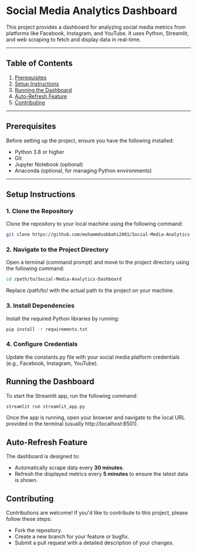 # Social Media Analytics Dashboard

This project provides a dashboard for analyzing social media metrics from platforms like Facebook, Instagram, and YouTube. It uses Python, Streamlit, and web scraping to fetch and display data in real-time.

---

## Table of Contents
1. [Prerequisites](#prerequisites)
2. [Setup Instructions](#setup-instructions)
3. [Running the Dashboard](#running-the-dashboard)
4. [Auto-Refresh Feature](#auto-refresh-feature)
5. [Contributing](#contributing)

---

## Prerequisites

Before setting up the project, ensure you have the following installed:
- Python 3.8 or higher
- Git
- Jupyter Notebook (optional)
- Anaconda (optional, for managing Python environments)

---

## Setup Instructions

### 1. Clone the Repository
Clone the repository to your local machine using the following command:
```bash
git clone https://github.com/mohammdsobbahi2001/Social-Media-Analytics-Dashboard.git
```

### 2. Navigate to the Project Directory
Open a terminal (command prompt) and move to the project directory using the following command:
```bash
cd /path/to/Social-Media-Analytics-Dashboard
```
Replace /path/to/ with the actual path to the project on your machine.

### 3. Install Dependencies
Install the required Python libraries by running:
```bash
pip install -r requirements.txt
```
### 4. Configure Credentials
Update the constants.py file with your social media platform credentials (e.g., Facebook, Instagram, YouTube).

## Running the Dashboard
To start the Streamlit app, run the following command:
```bash
streamlit run streamlit_app.py
```

Once the app is running, open your browser and navigate to the local URL provided in the terminal (usually http://localhost:8501).

## Auto-Refresh Feature
The dashboard is designed to:
- Automatically scrape data every **30 minutes**.
- Refresh the displayed metrics every **5 minutes** to ensure the latest data is shown.


## Contributing
Contributions are welcome! If you'd like to contribute to this project, please follow these steps:
- Fork the repository.
- Create a new branch for your feature or bugfix.
- Submit a pull request with a detailed description of your changes.

